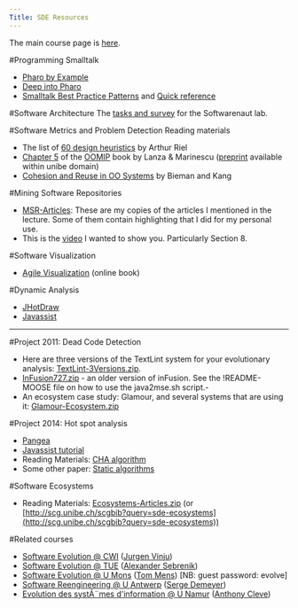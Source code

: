 ```yaml
---
Title: SDE Resources
---
```


The main course page is [here](http://scg.unibe.ch/teaching/sde).

#Programming Smalltalk

-  [Pharo by Example](http://pharobyexample.org/)
-  [Deep into Pharo](http://rmod.lille.inria.fr/pbe2/)
-  [Smalltalk Best Practice Patterns](http://scgresources.unibe.ch/Literature/Books/Beck97aDraftSmalltalkBestPracticePatterns.pdf) and [Quick reference](http://scgresources.unibe.ch/Literature/Books/Beck97aQuickReference.pdf)

#Software Architecture
The [tasks and survey](%base_url%/teaching/archive/sde/sde-resources/sar-lab) for the Softwarenaut lab.

#Software Metrics and Problem Detection
Reading materials

-  The list of [60 design heuristics](%base_url%/teaching/ese/60-design-heuristics) by Arthur Riel
-  [Chapter 5](%assets_url%/files/47/mgckdeptwnul3k6wzkurax86qichae/Lanz06a-OOMIP-Chapter5.pdf) of the [OOMIP](http://www.springer.com/computer/swe/book/978-3-540-24429-5) book by Lanza & Marinescu ([preprint](http://scgresources.unibe.ch/Literature/Books/Lanz06a-OOMIP.pdf) available within unibe domain)
-  [Cohesion and Reuse in OO Systems](%assets_url%/files/5c/9a3m3prvxflwr1f237s6bhnecc0sqs/bieman-cohesion.pdf) by Bieman and Kang

#Mining Software Repositories

-  [MSR-Articles](%assets_url%/files/79/eth363p2wfgf3t5omldrgzmnq33qtp/Materials-MSR.zip): These are my copies of the articles I mentioned in the lecture. Some of them contain highlighting that I did for my personal use.
-  This is the [video](http://tasktop.com/videos/mylyn/webcast-mylyn-3.0.html) I wanted to show you. Particularly Section 8.

#Software Visualization

-  [Agile Visualization](http://agilevisualization.com/#book) (online book)

#Dynamic Analysis

-  [JHotDraw](http://www.jhotdraw.org/)
-  [Javassist](http://jboss-javassist.github.io/javassist/)


---
#Project 2011: Dead Code Detection

-  Here are three versions of the TextLint system for your evolutionary analysis: [TextLint-3Versions.zip](%assets_url%/files/60/tuzdvlnow99fsezl9etd3p5eunahfo/TextLint-3Versions.zip). 
-  [InFusion727.zip](%assets_url%/files/31/5wc6ccosaqn1wz3frptm8ge1r8qa71/inFusion727.zip) - an older version of inFusion. See the !README-MOOSE file on how to use the java2mse.sh script.- 
-  An ecosystem case study: Glamour, and several systems that are using it: [Glamour-Ecosystem.zip](%assets_url%/files/de/aqoe7thann2788q5fw606ihwpyy8iv/Glamour-Ecosystem.zip)

#Project 2014: Hot spot analysis

-  [Pangea](http://scg.unibe.ch/research/pangea)
-  [Javassist tutorial](http://www.csg.ci.i.u-tokyo.ac.jp/~chiba/javassist/tutorial/tutorial.html)
-  Reading Materials: [CHA algorithm](http://www.cs.ucla.edu/~palsberg/tba/papers/dean-grove-chambers-ecoop95.pdf) 
-  Some other paper: [Static algorithms](http://www.cs.ucla.edu/~palsberg/paper/oopsla00.pdf)

#Software Ecosystems

-  Reading Materials: [Ecosystems-Articles.zip](%assets_url%/files/c4/wefom79o99e5e4u7s5d1jkommn1tl0/Ecosystems-Articles.zip) (or [http://scg.unibe.ch/scgbib?query=sde-ecosystems](http://scg.unibe.ch/scgbib?query=sde-ecosystems))

#Related courses

-  [Software Evolution @ CWI](http://homepages.cwi.nl/~jurgenv/teaching/evolution1213/documents.html) ([Jurgen Vinju](http://homepages.cwi.nl/~jurgenv/))
-  [Software Evolution @ TUE](http://www.win.tue.nl/~aserebre/2IS55/2013-2014/) ([Alexander Sebrenik](http://www.win.tue.nl/~aserebre/))
-  [Software Evolution @ U Mons](https://moodle.umons.ac.be/course/view.php?id=181) ([Tom Mens](http://informatique.umons.ac.be/perso/Mens.Tom/)) [NB: guest password: evolve]
-  [Software Reengineering @ U Antwerp](http://ansymo.ua.ac.be/courses/software-reengineering) ([Serge Demeyer](http://win.ua.ac.be/~sdemey/))
-  [Evolution des systÃ¨mes d'information @ U Namur](http://directory.unamur.be/teaching/courses/INFOM218) ([Anthony Cleve](http://directory.unamur.be/staff/acleve))
